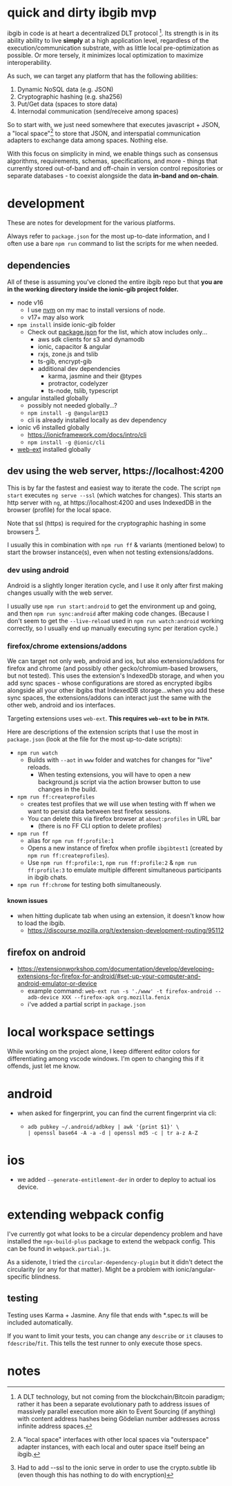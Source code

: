 # quick and dirty ibgib mvp

ibgib in code is at heart a decentralized DLT protocol [^1]. Its strength is in
its ability ability to live **simply** at a high application level, regardless
of the execution/communication substrate, with as little local pre-optimization
as possible. Or more tersely, it minimizes local optimization to maximize
interoperability.

As such, we can target any platform that has the following abilities:

1. Dynamic NoSQL data (e.g. JSON)
2. Cryptographic hashing (e.g. sha256)
3. Put/Get data (spaces to store data)
4. Internodal communication (send/receive among spaces)

So to start with, we just need somewhere that executes javascript + JSON, a
"local space"[^2] to store that JSON, and interspatial communication adapters to
exchange data among spaces. Nothing else.

With this focus on simplicity in mind, we enable things such as consensus
algorithms, requirements, schemas, specifications, and more - things that
currently stored out-of-band and off-chain in version control repositories or
separate databases - to coexist alongside the data **in-band and on-chain**.

# development

These are notes for development for the various platforms.

Always refer to `package.json` for the most up-to-date information,
and I often use a bare `npm run` command to list the scripts for me
when needed.

## dependencies

All of these is assuming you've cloned the entire ibgib repo but that
**you are in the working directory inside the ionic-gib project folder.**

* node v16
  * I use [nvm](https://github.com/nvm-sh/nvm) on my mac to install versions of node.
  * v17+ may also work
* `npm install` inside ionic-gib folder
  * Check out [package.json](./package.json) for the list, which atow includes only...
    * aws sdk clients for s3 and dynamodb
    * ionic, capacitor & angular
    * rxjs, zone.js and tslib
    * ts-gib, encrypt-gib
    * additional dev dependencies
      * karma, jasmine and their @types
      * protractor, codelyzer
      * ts-node, tslib, typescript
* angular installed globally
  * possibly not needed globally...?
  * `npm install -g @angular@13`
  * cli is already installed locally as dev dependency
* ionic v6 installed globally
  * https://ionicframework.com/docs/intro/cli
  * `npm install -g @ionic/cli`
* [web-ext](https://github.com/mozilla/web-ext) installed globally



## dev using the web server, https://localhost:4200

This is by far the fastest and easiest way to iterate the code.
The script `npm start` executes `ng serve --ssl` (which watches for changes).
This starts an http server with `ng`, at https://localhost:4200 and uses
IndexedDB in the browser (profile) for the local space.

Note that ssl (https) is required for the cryptographic hashing in some browsers [^3].

I usually this in combination with `npm run ff` & variants (mentioned below) to
start the browser instance(s), even when not testing extensions/addons.

### dev using android

Android is a slightly longer iteration cycle, and I use it only
after first making changes usually with the web server.

I usually use `npm run start:android` to get the environment up and
going, and then `npm run sync:android` after making code changes.
(Because I don't seem to get the `--live-reload` used in `npm run watch:android`
working correctly, so I usually end up manually executing sync per iteration
cycle.)

### firefox/chrome extensions/addons

We can target not only web, android and ios, but also extensions/addons for
firefox and chrome (and possibly other gecko/chromium-based browsers, but not
tested). This uses the extension's IndexedDb storage, and when you add sync
spaces - whose configurations are stored as encrypted ibgibs alongside all your
other ibgibs that IndexedDB storage...when you add these sync spaces, the
extensions/addons can interact just the same with the other web, android and ios
interfaces.

Targeting extensions uses `web-ext`.
**This requires `web-ext` to be in `PATH`.**

Here are descriptions of the extension scripts that I use the most in
`package.json` (look at the file for the most up-to-date scripts):

* `npm run watch`
  * Builds with `--aot` in `www` folder and watches for changes for "live"
    reloads.
    * When testing extensions, you will have to open a new background.js script
      via the action browser button to use changes in the build.
* `npm run ff:createprofiles`
  * creates test profiles that we will use when testing with ff when we want to
    persist data between test firefox sessions.
  * You can delete this via firefox browser at `about:profiles` in URL bar
    * (there is no FF CLI option to delete profiles)
* `npm run ff`
  * alias for `npm run ff:profile:1`
  * Opens a new instance of firefox when profile `ibgibtest1` (created by
    `npm run ff:createprofiles`).
  * Use `npm run ff:profile:1`, `npm run ff:profile:2` & `npm run ff:profile:3`
    to emulate multiple different simultaneous participants in ibgib chats.
* `npm run ff:chrome` for testing both simultaneously.

#### known issues

* when hitting duplicate tab when using an extension, it doesn't know how to load the ibgib.
  * https://discourse.mozilla.org/t/extension-development-routing/95112

## firefox on android

* https://extensionworkshop.com/documentation/develop/developing-extensions-for-firefox-for-android/#set-up-your-computer-and-android-emulator-or-device
  * example command: `web-ext run -s './www' -t firefox-android --adb-device XXX --firefox-apk org.mozilla.fenix`
  * i've added a partial script in `package.json`

# local workspace settings

While working on the project alone, I keep different editor colors for
differentiating among vscode windows. I'm open to changing this if it offends,
just let me know.

# android

* when asked for fingerprint, you can find the current fingerprint via cli:
  * ```
    adb pubkey ~/.android/adbkey | awk '{print $1}' \
    | openssl base64 -A -a -d | openssl md5 -c | tr a-z A-Z
    ```

# ios

* we added `--generate-entitlement-der` in order to deploy to actual ios device.

# extending webpack config

I've currently got what looks to be a circular dependency problem and have
installed the `ngx-build-plus` package to extend the webpack config. This can be
found in `webpack.partial.js`.

As a sidenote, I tried the `circular-dependency-plugin` but it didn't detect the
circularity (or any for that matter). Might be a problem with
ionic/angular-specific blindness.

## testing

Testing uses Karma + Jasmine. Any file that ends with *.spec.ts will be included automatically.

If you want to limit your tests, you can change any `describe` or `it` clauses
to `fdescribe`/`fit`.  This tells the test runner to only execute those specs.

# notes

[^1]: A DLT technology, but not coming from the blockchain/Bitcoin paradigm; rather it has been a separate evolutionary path to address issues of massively parallel execution more akin to Event Sourcing (if anything) with content address hashes being Gödelian number addresses across infinite address spaces.
[^2]: A "local space" interfaces with other local spaces via "outerspace" adapter instances, with each local and outer space itself being an ibgib.
[^3]: Had to add --ssl to the ionic serve in order to use the crypto.subtle lib (even though this has nothing to do with encryption)
